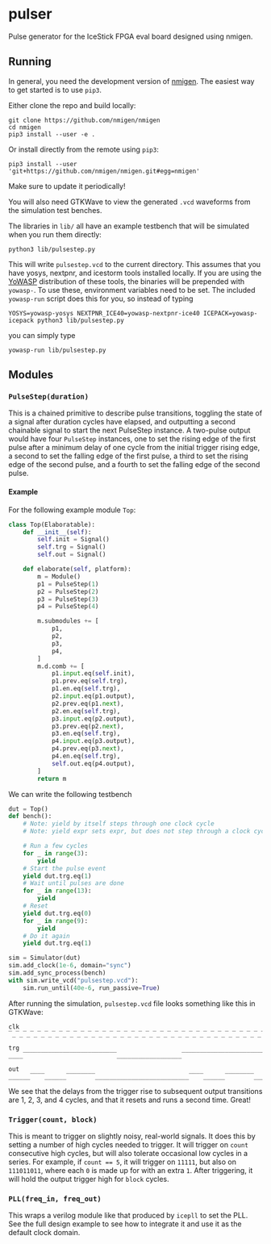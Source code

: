# pulser

Pulse generator for the IceStick FPGA eval board designed using nmigen.

## Running

In general, you need the development version of [nmigen][n]. The easiest way
to get started is to use `pip3`.

Either clone the repo and build locally:

    git clone https://github.com/nmigen/nmigen
    cd nmigen
    pip3 install --user -e .

Or install directly from the remote using `pip3`:

    pip3 install --user 'git+https://github.com/nmigen/nmigen.git#egg=nmigen'

Make sure to update it periodically!

You will also need GTKWave to view the generated `.vcd` waveforms from the
simulation test benches.

The libraries in `lib/` all have an example testbench that will be simulated
when you run them directly:

    python3 lib/pulsestep.py

This will write `pulsestep.vcd` to the current directory. This assumes that you
have yosys, nextpnr, and icestorm tools installed locally. If you are using the
[YoWASP][y] distribution of these tools, the binaries will be prepended with
`yowasp-`. To use these, environment variables need to be set. The included
`yowasp-run` script does this for you, so instead of typing

    YOSYS=yowasp-yosys NEXTPNR_ICE40=yowasp-nextpnr-ice40 ICEPACK=yowasp-icepack python3 lib/pulsestep.py

you can simply type

    yowasp-run lib/pulsestep.py

[n]: https://github.com/nmigen/nmigen
[y]: http://yowasp.org



## Modules

### `PulseStep(duration)`

This is a chained primitive to describe pulse transitions, toggling the state of
a signal after duration cycles have elapsed, and outputting a second chainable
signal to start the next PulseStep instance. A two-pulse output would have four
`PulseStep` instances, one to set the rising edge of the first pulse after
a minimum delay of one cycle from the initial trigger rising edge, a second to
set the falling edge of the first pulse, a third to set the rising edge of the
second pulse, and a fourth to set the falling edge of the second pulse.

#### Example
For the following example module `Top`:
```python
class Top(Elaboratable):
    def __init__(self):
        self.init = Signal()
        self.trg = Signal()
        self.out = Signal()

    def elaborate(self, platform):
        m = Module()
        p1 = PulseStep(1)
        p2 = PulseStep(2)
        p3 = PulseStep(3)
        p4 = PulseStep(4)

        m.submodules += [
            p1,
            p2,
            p3,
            p4,
        ]
        m.d.comb += [
            p1.input.eq(self.init),
            p1.prev.eq(self.trg),
            p1.en.eq(self.trg),
            p2.input.eq(p1.output),
            p2.prev.eq(p1.next),
            p2.en.eq(self.trg),
            p3.input.eq(p2.output),
            p3.prev.eq(p2.next),
            p3.en.eq(self.trg),
            p4.input.eq(p3.output),
            p4.prev.eq(p3.next),
            p4.en.eq(self.trg),
            self.out.eq(p4.output),
        ]
        return m
```
We can write the following testbench
```python
dut = Top()
def bench():
    # Note: yield by itself steps through one clock cycle
    # Note: yield expr sets expr, but does not step through a clock cycle

    # Run a few cycles
    for _ in range(3):
        yield
    # Start the pulse event
    yield dut.trg.eq(1)
    # Wait until pulses are done
    for _ in range(13):
        yield
    # Reset
    yield dut.trg.eq(0)
    for _ in range(9):
        yield
    # Do it again
    yield dut.trg.eq(1)

sim = Simulator(dut)
sim.add_clock(1e-6, domain="sync")
sim.add_sync_process(bench)
with sim.write_vcd("pulsestep.vcd"):
    sim.run_until(40e-6, run_passive=True)
```
After running the simulation, `pulsestep.vcd` file looks something like this in
GTKWave:
```
clk ‾_‾_‾_‾_‾_‾_‾_‾_‾_‾_‾_‾_‾_‾_‾_‾_‾_‾_‾_‾_‾_‾_‾_‾_‾_‾_‾_‾_‾_‾_‾_‾_‾_‾_‾_‾_‾_

trg ____‾‾‾‾‾‾‾‾‾‾‾‾‾‾‾‾‾‾‾‾‾‾‾‾‾‾__________________‾‾‾‾‾‾‾‾‾‾‾‾‾‾‾‾‾‾‾‾‾‾‾‾‾‾

out ______‾‾‾‾______‾‾‾‾‾‾‾‾__________________________‾‾‾‾______‾‾‾‾‾‾‾‾______
```
We see that the delays from the trigger rise to subsequent output
transitions are 1, 2, 3, and 4 cycles, and that it resets and runs a second
time. Great!

### `Trigger(count, block)`

This is meant to trigger on slightly noisy, real-world signals. It does this by
setting a number of high cycles needed to trigger. It will trigger on `count`
consecutive high cycles, but will also tolerate occasional low cycles in a
series. For example, if `count == 5`, it will trigger on `11111`, but also on
`111011011`, where each `0` is made up for with an extra `1`. After triggering,
it will hold the output trigger high for `block` cycles.

### `PLL(freq_in, freq_out)`

This wraps a verilog module like that produced by `icepll` to set the PLL. See
the full design example to see how to integrate it and use it as the default
clock domain.
